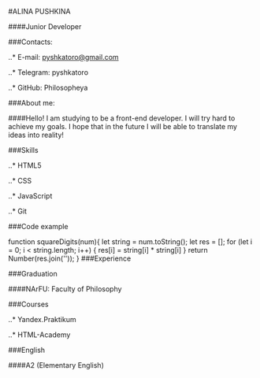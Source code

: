 #ALINA PUSHKINA

####Junior Developer

###Contacts:

  ..* E-mail: pyshkatoro@gmail.com

  ..* Telegram: pyshkatoro

  ..* GitHub: Philosopheya

###About me:

####Hello! I am studying to be a front-end developer. I will try hard to achieve my goals. I hope that in the future I will be able to translate my ideas into reality!

###Skills

  ..* HTML5

  ..* CSS

  ..* JavaScript

  ..* Git

###Code example

function squareDigits(num){
  let string = num.toString();
  let res = [];
  for (let i = 0; i < string.length; i++) {
    res[i] = string[i] * string[i]
  }
  return Number(res.join(''));
}
###Experience

###Graduation

####NArFU: Faculty of Philosophy

###Courses

  ..* Yandex.Praktikum

  ..* HTML-Academy

###English

####A2 (Elementary English)
